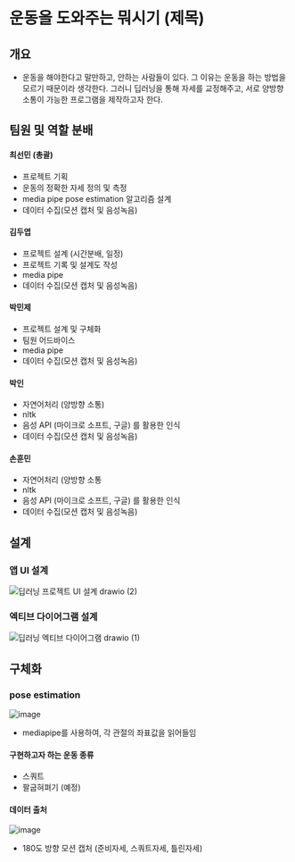 #  운동을 도와주는 뭐시기 (제목)


## 개요 
- 운동을 해야한다고 말만하고, 안하는 사람들이 있다. 그 이유는 운동을 하는 방법을 모르기 때문이라 생각한다. 그러니 딥러닝을 통해 자세를 교정해주고, 서로 양방향 소통이 가능한 프로그램을 제작하고자 한다.



## 팀원 및 역할 분배
#### 최선민 (총괄)
- 프로젝트 기획
- 운동의 정확한 자세 정의 및 측정 
- media pipe pose estimation 알고리즘 설계
- 데이터 수집(모션 캡처 및 음성녹음)

#### 김두엽
- 프로젝트 설계 (시간분배, 일정)
- 프로젝트 기록 및 설계도 작성
- media pipe 
- 데이터 수집(모션 캡처 및 음성녹음)

#### 박민제
- 프로젝트 설계 및 구체화 
- 팀원 어드바이스
- media pipe
- 데이터 수집(모션 캡처 및 음성녹음)

#### 박인
- 자연어처리 (양방향 소통)
- nltk
- 음성 API (마이크로 소프트, 구글) 를 활용한 인식
- 데이터 수집(모션 캡처 및 음성녹음)


#### 손훈민
- 자연어처리 (양방향 소통
- nltk
- 음성 API (마이크로 소프트, 구글) 를 활용한 인식
- 데이터 수집(모션 캡처 및 음성녹음)


## 설계
### 앱 UI 설계
![딥러닝 프로젝트 UI 설계 drawio (2)](https://user-images.githubusercontent.com/110883172/212559353-b19d15be-90f5-467c-a2ae-cbf922123681.png)




### 엑티브 다이어그램 설계
![딥러닝 엑티브 다이어그램 drawio (1)](https://user-images.githubusercontent.com/110883172/212559636-e462aa40-0f95-4b29-950d-64b6cfb9d7b6.png)




## 구체화
### pose estimation
![image](https://user-images.githubusercontent.com/110883172/213050490-fe6abc68-d3f8-423b-a4b7-73957f0c30f3.png)
- mediapipe를 사용하여, 각 관절의 좌표값을 읽어들임

#### 구현하고자 하는 운동 종류
- 스쿼트
- 팔굽혀펴기 (예정)

#### 데이터 출처
![image](https://user-images.githubusercontent.com/110883172/213050058-c4b89369-5a06-4d10-b916-99b8ea3b83dd.png)
- 180도 방향 모션 캡처 (준비자세, 스쿼트자세, 틀린자세)


